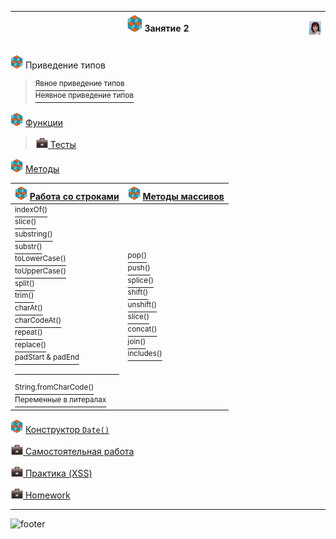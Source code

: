 [footer]: https://github.com/garevna/js-course/raw/master/images/a-level-ico.png?raw=true
[me]: https://raw.githubusercontent.com/garevna/a-level-js-lessons/master/ico/myPhoto-40.png "Ⓒ Irina Fylyppova ( garevna ) 2019"
[hw-20]: https://raw.githubusercontent.com/garevna/a-level-js-lessons/master/ico/briefcase-20.png
[link-20]: https://raw.githubusercontent.com/garevna/a-level-js-lessons/master/ico/link-20.png
[dir-20]: https://raw.githubusercontent.com/garevna/a-level-js-lessons/master/ico/folder-20.png
[ico20]: https://raw.githubusercontent.com/garevna/a-level-js-lessons/master/ico/a-level-20.png
[ico25]: https://raw.githubusercontent.com/garevna/a-level-js-lessons/master/ico/a-level-25.png
[space-800]: https://raw.githubusercontent.com/garevna/a-level-js-lessons/master/ico/space-800.png

| ![ico25] Занятие 2 ![space-800] | ![me] |
|-|-|

![ico20] Приведение типов

> [<sup>Явное приведение типов</sup>](../md/Explicit-type-conversion.md)<br>
> [<sup>Неявное приведение типов</sup>](../md/Implicit-type-conversion.md)

![ico20] [Функции](../md/function.md)

> [![hw-20] Тесты](https://garevna.github.io/js-quiz/#function)

![ico20] [Методы](../md/method.md)

| ![ico20] [Работа со строками](../md/Strings-methods.md) | ![ico20] [Методы массивов](../md/Array-methods.md) |
|-|-|
| [<sup>indexOf()</sup>](../md/Strings-methods-indexOf.md)<br/> [<sup>slice()</sup>](../md/Strings-methods-slice.md)<br/> [<sup>substring()</sup>](../md/Strings-methods-substring.md)<br/> [<sup>substr()</sup>](../md/Strings-methods-substr.md)<br/> [<sup>toLowerCase()</sup>](../md/Strings-methods-toLowerCase.md)<br/> [<sup>toUpperCase()</sup>](../md/Strings-methods-toUpperCase.md)<br/> [<sup>split()</sup>](../md/Strings-methods-split.md)<br/> [<sup>trim()</sup>](../md/Strings-methods-trim.md)<br/> [<sup>charAt()</sup>](../md/Strings-methods-charAt.md)<br/> [<sup>charCodeAt()</sup>](../md/Strings-methods-charCodeAt.md)<br/> [<sup>repeat()</sup>](../md/Strings-methods-repeat.md)<br/> [<sup>replace()</sup>](../md/Strings-methods-replace.md)<br/> [<sup>padStart & padEnd</sup>](../md/Strings-methods-padStart-padEnd.md) <hr> [<sup>String.fromCharCode()</sup>](../md/String-fromCharCode.md)<br/> [<sup>Переменные в литералах</sup>](../md/Strings-vars-and-literals.md) | [<sup>pop()</sup>](../md/Array-methods-pop.md)<br/> [<sup>push()</sup>](../md/Array-methods-push.md)<br/> [<sup>splice()</sup>](../md/Array-methods-splice.md)<br/> [<sup>shift()</sup>](../md/Array-methods-shift.md)<br/> [<sup>unshift()</sup>](../md/Array-methods-unshift.md)<br/> [<sup>slice()</sup>](../md/Array-methods-slice.md)<br/> [<sup>concat()</sup>](../md/Array-methods-concat.md)<br/> [<sup>join()</sup>](../md/Array-methods-join.md)<br/> [<sup>includes()</sup>](../md/Array-methods-includes.md) | [![hw-20] <sup>Тесты</sup>](https://garevna.github.io/js-quiz/#stringMethods)<br/> [![link-20] <sup>MDN</sup>](https://developer.mozilla.org/ru/docs/Web/JavaScript/Reference/Global_Objects/String "Открывайте в новой вкладке")<br/> [![link-20] <sup>String Reference</sup>](https://www.w3schools.com/jsref/jsref_obj_string.asp "Открывайте в новой вкладке")| [![hw-20] <sup>Тесты</sup>](https://garevna.github.io/js-quiz/#arrayMethods)<br/> [![link-20] <sup>MDN</sup>](https://developer.mozilla.org/ru/docs/Web/JavaScript/Reference/Global_Objects/Array "Открывайте в новой вкладке") |

![ico20] [Конструктор `Date()`](../md/Date-constructor.md)

[![hw-20] Самостоятельная работа](../md/self-work-02.md)

[![hw-20] Практика (XSS)](../md/XSS.md)

[![hw-20] Homework](../md/hw-02.md)

_________________________________________________________________________

![footer]
